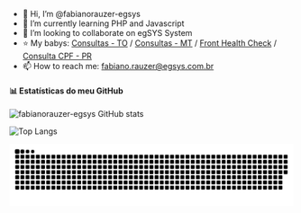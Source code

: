 

- :wave: Hi, I’m @fabianorauzer-egsys
- 🌱 I’m currently learning PHP and Javascript
- :revolving_hearts: I’m looking to collaborate on egSYS System
- :star: My babys: [Consultas - TO](https://github.com/egsys-dev/syspm-webservice-consultas-to) / [Consultas - MT](https://github.com/egsys-dev/syspm-webservice-consultas-mt) / [Front Health Check](https://github.com/egsys-dev/health-check-vue-js) / [Consulta CPF - PR](https://github.com/egsys-dev/syspm-consulta-cpf-pr)
- 📫 How to reach me: fabiano.rauzer@egsys.com.br

#### 📊 Estatísticas do meu GitHub

![fabianorauzer-egsys GitHub stats](https://github-readme-stats.vercel.app/api?username=fabianorauzer-egsys&show_icons=true&theme=radical)

![Top Langs](https://github-readme-stats.vercel.app/api/top-langs/?username=fabianorauzer-egsys&layout=compact&theme=radical)


</div>
 
  ![Snake animation](https://github.com/fabianorauzer-egsys/fabianorauzer-egsys/blob/output/github-contribution-grid-snake.svg)
 
</div>
 
